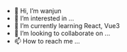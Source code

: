 - 👋 Hi, I’m wanjun
- 👀 I’m interested in ...
- 🌱 I’m currently learning React, Vue3
- 💞️ I’m looking to collaborate on ...
- 📫 How to reach me ...

<!---
wandream/wandream is a ✨ special ✨ repository because its `README.md` (this file) appears on your GitHub profile.
You can click the Preview link to take a look at your changes.
--->
